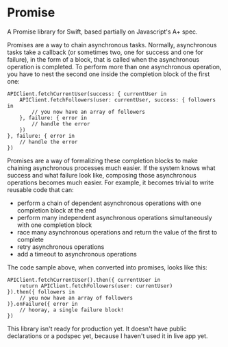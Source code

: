 # Promise

A Promise library for Swift, based partially on Javascript's A+ spec.

Promises are a way to chain asynchronous tasks. Normally, asynchronous tasks take a callback (or sometimes two, one for success and one for failure), in the form of a block, that is called when the asynchronous operation is completed. To perform more than one asynchronous operation, you have to nest the second one inside the completion block of the first one:

	APIClient.fetchCurrentUser(success: { currentUser in
		APIClient.fetchFollowers(user: currentUser, success: { followers in
			// you now have an array of followers
		}, failure: { error in
			// handle the error
		})
	}, failure: { error in
		// handle the error
	})
	
Promises are a way of formalizing these completion blocks to make chaining asynchronous processes much easier. If the system knows what success and what failure look like, composing those asynchronous operations becomes much easier. For example, it becomes trivial to write reusable code that can:

* perform a chain of dependent asynchronous operations with one completion block at the end
* perform many independent asynchronous operations simultaneously with one completion block
* race many asynchronous operations and return the value of the first to complete
* retry asynchronous operations
* add a timeout to asynchronous operations

The code sample above, when converted into promises, looks like this:

	APIClient.fetchCurrentUser().then({ currentUser in
		return APIClient.fetchFollowers(user: currentUser)
	}).then({ followers in
		// you now have an array of followers
	)}.onFailure({ error in
		// hooray, a single failure block!
	})

This library isn't ready for production yet.  It doesn't have public declarations or a podspec yet, because I haven't used it in live app yet.